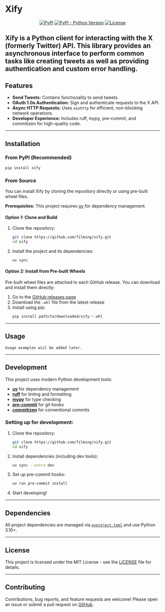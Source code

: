# Xify

<p align="center">
  <a href="https://pypi.org/project/xify/"><img alt="PyPI" src="https://img.shields.io/pypi/v/xify?color=blue"></a>
  <a href="https://pypi.org/project/xify/"><img alt="PyPI - Python Version" src="https://img.shields.io/pypi/pyversions/xify"></a>
  <a href="https://github.com/filming/xify/blob/main/LICENSE"><img alt="License" src="https://img.shields.io/badge/License--yellow.svg"></a>
</p>

Xify is a Python client for interacting with the X (formerly Twitter) API. This library provides an asynchronous interface to perform common tasks like creating tweets as well as providing authentication and custom error handling.
---

## Features

- **Send Tweets:** Contains functionality to send tweets. 
- **OAuth 1.0a Authentication:** Sign and authenticate requests to the X API.
- **Async HTTP Requests:** Uses `aiohttp` for efficient, non-blocking network operations.
- **Developer Experience:** Includes ruff, mypy, pre-commit, and commitizen for high-quality code.

---

## Installation

### From PyPI (Recommended)

```bash
pip install xify
```

### From Source

You can install Xify by cloning the repository directly or using pre-built wheel files.

**Prerequisites:** This project requires [uv](https://github.com/astral-sh/uv) for dependency management.

#### Option 1: Clone and Build

1. Clone the repository:
   ```bash
   git clone https://github.com/filming/xify.git
   cd xify
   ```

2. Install the project and its dependencies:
   ```bash
   uv sync
   ```

#### Option 2: Install from Pre-built Wheels

Pre-built wheel files are attached to each GitHub release. You can download and install them directly:

1. Go to the [GitHub releases page](https://github.com/filming/xify/releases)
2. Download the `.whl` file from the latest release
3. Install using pip:
   ```bash
   pip install path/to/downloaded/xify-*.whl
   ```

---

## Usage

```
Usage examples wiil be added later.
```

---

## Development

This project uses modern Python development tools:

- **[uv](https://github.com/astral-sh/uv)** for dependency management
- **[ruff](https://github.com/astral-sh/ruff)** for linting and formatting  
- **[mypy](https://mypy.readthedocs.io/)** for type checking
- **[pre-commit](https://pre-commit.com/)** for git hooks
- **[commitizen](https://commitizen-tools.github.io/commitizen/)** for conventional commits

### Setting up for development:

1. Clone the repository:
   ```bash
   git clone https://github.com/filming/xify.git
   cd xify
   ```

2. Install dependencies (including dev tools):
   ```bash
   uv sync --extra dev
   ```

3. Set up pre-commit hooks:
   ```bash
   uv run pre-commit install
   ```
   
4. Start developing!

---

## Dependencies

All project dependencies are managed via [`pyproject.toml`](pyproject.toml) and use Python 3.10+.

---

## License

This project is licensed under the MIT License - see the [LICENSE](LICENSE) file for details.

---

## Contributing

Contributions, bug reports, and feature requests are welcome!
Please open an issue or submit a pull request on [GitHub](https://github.com/filming/xify).